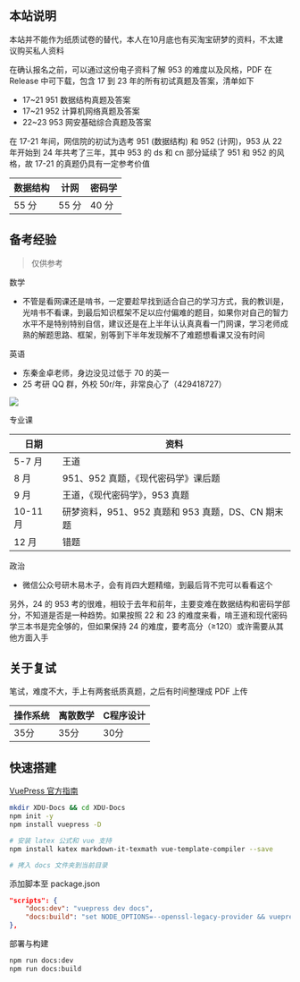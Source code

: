 ## 本站说明

本站并不能作为纸质试卷的替代，本人在10月底也有买淘宝研梦的资料，不太建议购买私人资料

在确认报名之前，可以通过这份电子资料了解 953 的难度以及风格，PDF 在 Release 中可下载，包含 17 到 23 年的所有初试真题及答案，清单如下

- 17~21 951 数据结构真题及答案
- 17~21 952 计算机网络真题及答案
- 22~23 953 网安基础综合真题及答案

在 17-21 年间，网信院的初试为选考 951 (数据结构) 和 952 (计网)，953 从 22 年开始到 24 年共考了三年，其中 953 的 ds 和 cn 部分延续了 951 和 952 的风格，故 17-21 的真题仍具有一定参考价值

| 数据结构 | 计网  | 密码学 |
| -------- | ----- | ------ |
| 55 分    | 55 分 | 40 分  |

## 备考经验

> 仅供参考

数学

- 不管是看网课还是啃书，一定要趁早找到适合自己的学习方式，我的教训是，光啃书不看课，到最后知识框架不足以应付偏难的题目，如果你对自己的智力水平不是特别特别自信，建议还是在上半年认认真真看一门网课，学习老师成熟的解题思路、框架，别等到下半年发现解不了难题想看课又没有时间

英语

- 东秦金卓老师，身边没见过低于 70 的英一
- 25 考研 QQ 群，外校 50r/年，非常良心了（429418727）

<img src="https://github.com/canoe4/XDU-953/blob/main/docs/notice/assets/qq.jpg">

专业课

| 日期     | 资料                                              |
| -------- | ------------------------------------------------- |
| 5-7 月   | 王道                                              |
| 8 月     | 951、952 真题，《现代密码学》课后题               |
| 9 月     | 王道，《现代密码学》，953 真题                    |
| 10-11 月 | 研梦资料，951、952 真题和 953 真题，DS、CN 期末题 |
| 12 月    | 错题                                              |

政治

- 微信公众号研木易木子，会有肖四大题精缩，到最后背不完可以看看这个

另外，24 的 953 考的很难，相较于去年和前年，主要变难在数据结构和密码学部分，不知道是否是一种趋势。如果按照 22 和 23 的难度来看，啃王道和现代密码学三本书是完全够的，但如果保持 24 的难度，要考高分（≥120）或许需要从其他方面入手

## 关于复试

笔试，难度不大，手上有两套纸质真题，之后有时间整理成 PDF 上传

| 操作系统 | 离散数学 | C程序设计 |
| -------- | -------- | --------- |
| 35分     | 35分     | 30分      |

## 快速搭建

[VuePress 官方指南](https://vuepress.vuejs.org/zh/guide/)

```sh
mkdir XDU-Docs && cd XDU-Docs
npm init -y
npm install vuepress -D

# 安装 latex 公式和 vue 支持
npm install katex markdown-it-texmath vue-template-compiler --save

# 拷入 docs 文件夹到当前目录
```

添加脚本至 package.json

```json
"scripts": {
    "docs:dev": "vuepress dev docs",
    "docs:build": "set NODE_OPTIONS=--openssl-legacy-provider && vuepress build docs"
},
```

部署与构建

```sh
npm run docs:dev
npm run docs:build
```
